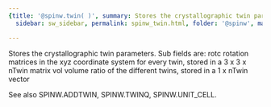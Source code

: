 ```yaml
---
{title: '@spinw.twin( )', summary: Stores the crystallographic twin parameters., keywords: sample,
  sidebar: sw_sidebar, permalink: spinw_twin.html, folder: '@spinw', mathjax: 'true'}

---
```

Stores the crystallographic twin parameters.
Sub fields are:
  rotc    rotation matrices in the xyz coordinate system for
          every twin, stored in a 3 x 3 x nTwin matrix
  vol     volume ratio of the different twins, stored in a
          1 x nTwin vector
 
See also SPINW.ADDTWIN, SPINW.TWINQ, SPINW.UNIT_CELL.
